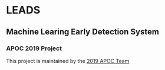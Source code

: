 # LEADS
## Machine Learing Early Detection System
### APOC 2019 Project
This project is maintained by the [2019 APOC Team](https://apoc.seas.upenn.edu)
